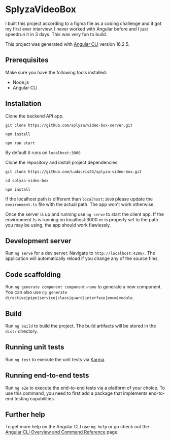 # SplyzaVideoBox

I built this project according to a figma file as a coding challenge and it got my first ever interview.
I never worked with Angular before and I just speedrun it in 3 days. This was very fun to build.

This project was generated with [Angular CLI](https://github.com/angular/angular-cli) version 16.2.5.

## Prerequisites

Make sure you have the following tools installed:

- Node.js
- Angular CLI

## Installation

Clone the backend API app.

`git clone https://github.com/splyza/video-box-server.git`

`npm install`

`npm run start`

By default it runs on `localhost:3000`

Clone the repository and install project dependencies:

`git clone https://github.com/Ludacris2G/splyza-video-box.git`

`cd splyza-video-box`

`npm install`

If the localhost path is different than `localhost:3000` please update the `environment.ts` file with the actual path. The app won't work otherwise.

Once the server is up and running use `ng serve` to start the client app. If the environment.ts is running on localhost:3000 or is properly set to the path you may be using, the app should work flawlessly.

## Development server

Run `ng serve` for a dev server. Navigate to `http://localhost:4200/`. The application will automatically reload if you change any of the source files.

## Code scaffolding

Run `ng generate component component-name` to generate a new component. You can also use `ng generate directive|pipe|service|class|guard|interface|enum|module`.

## Build

Run `ng build` to build the project. The build artifacts will be stored in the `dist/` directory.

## Running unit tests

Run `ng test` to execute the unit tests via [Karma](https://karma-runner.github.io).

## Running end-to-end tests

Run `ng e2e` to execute the end-to-end tests via a platform of your choice. To use this command, you need to first add a package that implements end-to-end testing capabilities.

## Further help

To get more help on the Angular CLI use `ng help` or go check out the [Angular CLI Overview and Command Reference](https://angular.io/cli) page.
